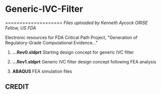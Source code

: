 # Generic-IVC-Filter
====================
*Files uploaded by Kenneth Aycock*
*ORISE Fellow, US FDA*

Electronic resources for FDA Critical Path Project, "Generation of Regulatory-Grade Computational Evidence..."

1. **...Rev0.sldprt** Starting design concept for generic IVC filter

2. **...Rev1.sldprt** Generic IVC filter design concept following FEA analysis

3. **ABAQUS** FEA simulation files


CREDIT
------
